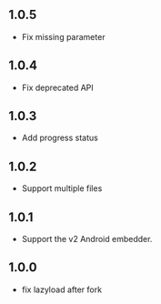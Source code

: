 ## 1.0.5

- Fix missing parameter

## 1.0.4

- Fix deprecated API

## 1.0.3

- Add progress status

## 1.0.2

- Support multiple files

## 1.0.1

- Support the v2 Android embedder.

## 1.0.0

- fix lazyload after fork
